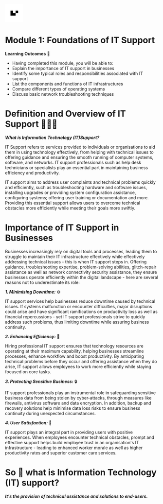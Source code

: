 <img src="./img/k5vzrqrsbmqjth7qgmkt0ve7pvuk.png" alt="image" width="60" height="auto">

# Module 1: Foundations of IT Support

**Learning Outcomes** 📖

- Having completed this module, you will be able to:
- Explain the importance of IT support in businesses 
- Identify some typical roles and responsibilities associated with IT support
- List the components and functions of IT infrastructures 
- Compare different types of operating systems
- Discuss basic network troubleshooting techniques 

# Definition and Overview of IT Support 👨🏻‍💻

***What is Information Technology (IT)Support?***

IT Support refers to services provided to individuals or organisations to aid them in using technology effectively, from helping with technical issues to offering guidance and ensuring the smooth running of computer systems, software, and networks. IT support professionals such as help desk technicians or specialists play an essential part in maintaining business efficiency and productivity.

IT support aims to address user complaints and technical problems quickly and efficiently, such as troubleshooting hardware and software issues, installing upgrades or providing system configuration assistance, configuring systems; offering user training or documentation and more. Providing this essential support allows users to overcome technical obstacles more efficiently while meeting their goals more swiftly.

# Importance of IT Support in Businesses

Businesses increasingly rely on digital tools and processes, leading them to struggle to maintain their IT infrastructure effectively while effectively addressing technical issues - this is when IT support steps in. Offering guidance, troubleshooting expertise, problem-solving abilities, glitch-repair assistance as well as network connectivity security assistance, they ensure businesses operate efficiently within the digital landscape - here are several reasons not to underestimate its role:

***1. Minimising Downtime:*** ⚙️

IT support services help businesses reduce downtime caused by technical issues. If systems malfunction or encounter difficulties, major disruptions could arise and have significant ramifications on productivity loss as well as financial repercussions - yet IT support professionals strive to quickly address such problems, thus limiting downtime while assuring business continuity.

***2. Enhancing Efficiency:*** 🔗

Hiring professional IT support ensures that technology resources are operating at their maximum capability, helping businesses streamline processes, enhance workflow and boost productivity. By anticipating technical problems before they occur and offering assistance when they do arise, IT support allows employees to work more efficiently while staying focused on core tasks.

***3. Protecting Sensitive Business:*** 🔒

IT support professionals play an instrumental role in safeguarding sensitive business data from being stolen by cyber-attacks, through measures like firewalls, antivirus software and data encryption. In addition, backup and recovery solutions help minimise data loss risks to ensure business continuity during unexpected circumstances.

***4. User Satisfaction:*** 🤝

IT support plays an integral part in providing users with positive experiences. When employees encounter technical obstacles, prompt and effective support helps build employee trust in an organisation's IT infrastructure - leading to enhanced worker morale as well as higher productivity rates and superior customer care services.

# So 🤔 what is Information Technology (IT) support? 

***It's the provision of technical assistance and solutions to end-users.***
